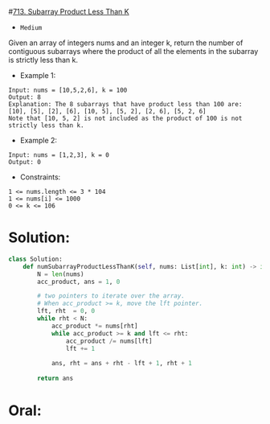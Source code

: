 #[713. Subarray Product Less Than K](https://leetcode.com/problems/subarray-product-less-than-k/description/) 
+ `Medium`

Given an array of integers nums and an integer k, return the number of contiguous subarrays where the product of all the elements in the subarray is strictly less than k.


+ Example 1:
```
Input: nums = [10,5,2,6], k = 100
Output: 8
Explanation: The 8 subarrays that have product less than 100 are:
[10], [5], [2], [6], [10, 5], [5, 2], [2, 6], [5, 2, 6]
Note that [10, 5, 2] is not included as the product of 100 is not strictly less than k.
```

+ Example 2:

```
Input: nums = [1,2,3], k = 0
Output: 0
```


+ Constraints:

```
1 <= nums.length <= 3 * 104
1 <= nums[i] <= 1000
0 <= k <= 106
```

# Solution:
```python {.line-numbers}
class Solution:
    def numSubarrayProductLessThanK(self, nums: List[int], k: int) -> int:
        N = len(nums)
        acc_product, ans = 1, 0

        # two pointers to iterate over the array. 
        # When acc_product >= k, move the lft pointer.
        lft, rht  = 0, 0
        while rht < N:
            acc_product *= nums[rht]
            while acc_product >= k and lft <= rht:
                acc_product /= nums[lft]
                lft += 1
            
            ans, rht = ans + rht - lft + 1, rht + 1
        
        return ans
```

# Oral:
